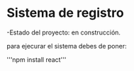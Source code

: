 <h1> Sistema de registro</h1>  

-Estado del proyecto: en construcción. 

para ejecurar el sistema debes de poner:

'''npm install react''' 
